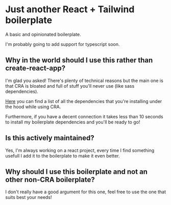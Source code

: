 # Just another React + Tailwind boilerplate

A basic and opinionated boilerplate.

I'm probably going to add support for typescript soon.

## Why in the world should I use this rather than create-react-app?

I'm glad you asked! There's plenty of technical reasons but the main one is that CRA is bloated and full of stuff you'll never use (like sass dependencies).

[Here](https://github.com/Nikhil-Kumaran/ejected-react-app/blob/master/package.json) you can find a list of all the dependencies that you're installing under the hood while using CRA.

Furthermore, if you have a decent connection it takes less than 10 seconds to install my boilerplate dependencies and you'll be ready to go!

## Is this actively maintained? 

Yes, I'm always working on a react project, every time I find something usefull I add it to the boilerplate to make it even better.

## Why should I use this boilerplate and not an other non-CRA boilerplate?

I don't really have a good argument for this one, feel free to use the one that suits best your needs!

